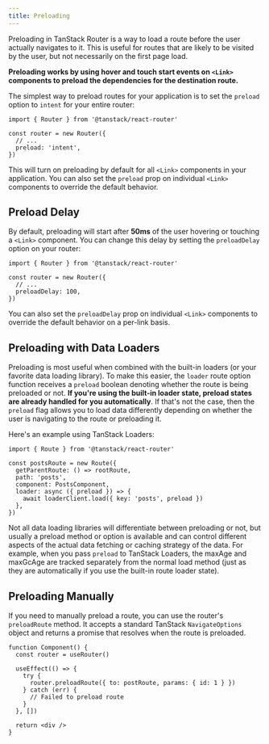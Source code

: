 ```yaml
---
title: Preloading
---
```


Preloading in TanStack Router is a way to load a route before the user actually navigates to it. This is useful for routes that are likely to be visited by the user, but not necessarily on the first page load.

**Preloading works by using hover and touch start events on `<Link>` components to preload the dependencies for the destination route.**

The simplest way to preload routes for your application is to set the `preload` option to `intent` for your entire router:

```tsx
import { Router } from '@tanstack/react-router'

const router = new Router({
  // ...
  preload: 'intent',
})
```

This will turn on preloading by default for all `<Link>` components in your application. You can also set the `preload` prop on individual `<Link>` components to override the default behavior.

## Preload Delay

By default, preloading will start after **50ms** of the user hovering or touching a `<Link>` component. You can change this delay by setting the `preloadDelay` option on your router:

```tsx
import { Router } from '@tanstack/react-router'

const router = new Router({
  // ...
  preloadDelay: 100,
})
```

You can also set the `preloadDelay` prop on individual `<Link>` components to override the default behavior on a per-link basis.

## Preloading with Data Loaders

Preloading is most useful when combined with the built-in loaders (or your favorite data loading library). To make this easier, the `loader` route option function receives a `preload` boolean denoting whether the route is being preloaded or not. **If you're using the built-in loader state, preload states are already handled for you automatically**. If that's not the case, then the `preload` flag allows you to load data differently depending on whether the user is navigating to the route or preloading it.

Here's an example using TanStack Loaders:

```tsx
import { Route } from '@tanstack/react-router'

const postsRoute = new Route({
  getParentRoute: () => rootRoute,
  path: 'posts',
  component: PostsComponent,
  loader: async ({ preload }) => {
    await loaderClient.load({ key: 'posts', preload })
  },
})
```

Not all data loading libraries will differentiate between preloading or not, but usually a preload method or option is available and can control different aspects of the actual data fetching or caching strategy of the data. For example, when you pass `preload` to TanStack Loaders, the maxAge and maxGcAge are tracked separately from the normal load method (just as they are automatically if you use the built-in route loader state).

## Preloading Manually

If you need to manually preload a route, you can use the router's `preloadRoute` method. It accepts a standard TanStack `NavigateOptions` object and returns a promise that resolves when the route is preloaded.

```tsx
function Component() {
  const router = useRouter()

  useEffect(() => {
    try {
      router.preloadRoute({ to: postRoute, params: { id: 1 } })
    } catch (err) {
      // Failed to preload route
    }
  }, [])

  return <div />
}
```
